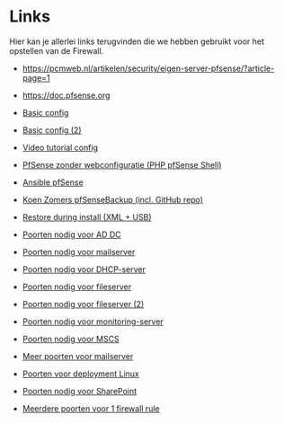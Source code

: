# Links

Hier kan je allerlei links terugvinden die we hebben gebruikt voor het opstellen van de Firewall.

* https://pcmweb.nl/artikelen/security/eigen-server-pfsense/?article-page=1

* https://doc.pfsense.org

- [Basic config](https://doc.pfsense.org/index.php/Example_basic_configuration)

- [Basic config (2)](https://linoxide.com/firewall/pfsense-setup-basic-configuration/)

- [Video tutorial config](https://www.youtube.com/watch?v=cVBMuWpnIw4)

- [PfSense zonder webconfiguratie (PHP pfSense Shell)](https://doc.pfsense.org/index.php/Using_the_PHP_pfSense_Shelll)

- [Ansible pfSense](https://github.com/amatas/ansible-pfsense)

- [Koen Zomers pfSenseBackup (incl. GitHub repo)](https://knowledge.zomers.eu/pfsense/Pages/How-to-automate-pfSense-backup.aspx)

- [Restore during install (XML + USB)](https://doc.pfsense.org/index.php/Automatically_Restore_During_Install)

- [Poorten nodig voor AD DC](https://technet.microsoft.com/en-us/library/dd772723(v=ws.10).aspx)

- [Poorten nodig voor mailserver](https://serverfault.com/questions/149903/what-ports-to-open-for-mail-server)

- [Poorten nodig voor DHCP-server](https://www.juniper.net/documentation/en_US/junos/topics/concept/dhcp-extended-firewall-filter-overview.html)

- [Poorten nodig voor fileserver](https://technet.microsoft.com/en-us/library/ff633412(v=ws.10).aspx)

- [Poorten nodig voor fileserver (2)](https://superuser.com/questions/764623/what-port-or-ports-are-used-for-file-sharing-in-windows)

- [Poorten nodig voor monitoring-server](https://kb.paessler.com/en/topic/61462-which-ports-does-prtg-use-on-my-system)

- [Poorten nodig voor MSCS](https://technet.microsoft.com/en-us/library/bb632618.aspx)

- [Meer poorten voor mailserver](https://www.siteground.com/tutorials/email/protocols-pop3-smtp-imap/)

- [Poorten voor deployment Linux](https://social.technet.microsoft.com/Forums/systemcenter/en-US/a8781ab5-2a03-49f2-9ac4-e701dd689462/ports-to-be-used-for-pxe-boot?forum=configmgrgeneral)

- [Poorten nodig voor SharePoint](https://blogs.msdn.microsoft.com/uksharepoint/2013/01/21/sharepoint-2013-ports-proxies-and-protocols-an-overview-of-farm-communications/)

- [Meerdere poorten voor 1 firewall rule](https://forum.pfsense.org/index.php?topic=1574.0)
